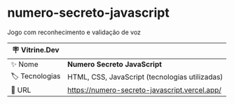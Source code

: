 # numero-secreto-javascript

Jogo com reconhecimento e validação de voz

| :placard: Vitrine.Dev |     |
| -------------  | --- |
| :sparkles: Nome        | **Numero Secreto JavaScript**
| :label: Tecnologias | HTML, CSS, JavaScript (tecnologias utilizadas)
| :rocket: URL         | https://numero-secreto-javascript.vercel.app/
